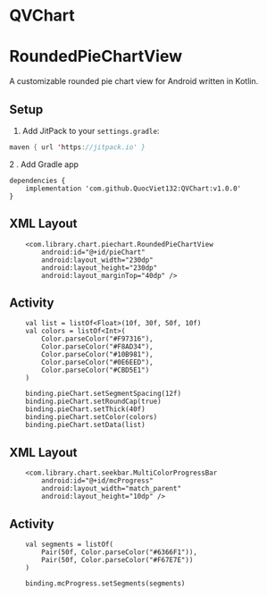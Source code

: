# QVChart

# RoundedPieChartView

A customizable rounded pie chart view for Android written in Kotlin.

## Setup

1. Add JitPack to your `settings.gradle`:

```kotlin
maven { url 'https://jitpack.io' }
```

2 . Add Gradle app
```
dependencies {
    implementation 'com.github.QuocViet132:QVChart:v1.0.0'
}
```

## XML Layout
```
    <com.library.chart.piechart.RoundedPieChartView
        android:id="@+id/pieChart"
        android:layout_width="230dp"
        android:layout_height="230dp"
        android:layout_marginTop="40dp" />
```

## Activity
```
    val list = listOf<Float>(10f, 30f, 50f, 10f)
    val colors = listOf<Int>(
        Color.parseColor("#F97316"),
        Color.parseColor("#F8AD34"),
        Color.parseColor("#10B981"),
        Color.parseColor("#0E6EED"),
        Color.parseColor("#CBD5E1")
    )

    binding.pieChart.setSegmentSpacing(12f)
    binding.pieChart.setRoundCap(true)
    binding.pieChart.setThick(40f)
    binding.pieChart.setColor(colors)
    binding.pieChart.setData(list)
```

## XML Layout
```
    <com.library.chart.seekbar.MultiColorProgressBar
        android:id="@+id/mcProgress"
        android:layout_width="match_parent"
        android:layout_height="10dp" />
```

## Activity
```
    val segments = listOf(
        Pair(50f, Color.parseColor("#6366F1")),
        Pair(50f, Color.parseColor("#F67E7E"))
    )

    binding.mcProgress.setSegments(segments)
```
